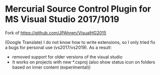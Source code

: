 # Mercurial Source Control Plugin for MS Visual Studio 2017/1019 #

Fork of https://github.com/JPAhnen/VisualHG2015

(Google Translate)
I do not know how to write extensions, so I only tried fix a bugs for personal use (vs2017/vs2019). As a result:

* removed support for older versions of the visual studio
* It works on projects with new *.csproj 
(also show status icon on folders based on inner content (experimental))